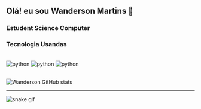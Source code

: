 ## Olá! eu sou Wanderson Martins 👋

### Estudent Science Computer
### Tecnologia Usandas

<div style="display: inline_block"></br>
<img align="center" alt="python" src= "https://img.shields.io/badge/Python-14354C?style=for-the-badge&logo=python&logoColor=white" />
<img align="center" alt="python" src= "https://img.shields.io/badge/MySQL-005C84?style=for-the-badge&logo=mysql&logoColor=white" />
<img align="center" alt="python" src= "https://img.shields.io/badge/Microsoft_Excel-217346?style=for-the-badge&logo=microsoft-excel&logoColor=white" />
</div></br>

![Wanderson GitHub stats](https://github-readme-stats.vercel.app/api?username=Wanderson-Martins&show_icons=true&theme=radical)


____________________________________________
![snake gif](https://github.com/Wanderson-Martins/Wanderson-Martins/blob/output/github-contribution-grid-snake.gif)

